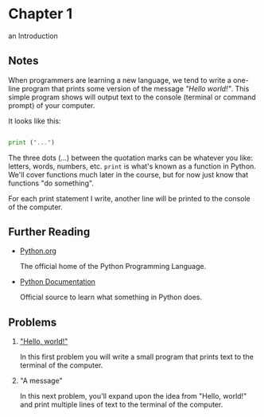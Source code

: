 # Chapter 1
an Introduction

## Notes

When programmers are learning a new language, we tend to write a one-line program that prints some version of the message *"Hello world!"*. This simple program shows will output text to the console (terminal or command prompt) of your computer.

It looks like this:

```python

print ("...")

```

The three dots (...) between the quotation marks can be whatever you like: letters, words, numbers, etc. `print` is what's known as a function in Python. We'll cover functions much later in the course, but for now just know that functions "do something".

For each print statement I write, another line will be printed to the console of the computer.

## Further Reading

- [Python.org](http://www.python.org)

  The official home of the Python Programming Language.
  
- [Python Documentation](https://docs.python.org/3/)

  Official source to learn what something in Python does.

## Problems

1. ["Hello, world!"](..problems/0/hello/)

   In this first problem you will write a small program that prints text to the terminal of the computer.
   
1. "A message"

   In this next problem, you'll expand upon the idea from "Hello, world!" and print multiple lines of text to the terminal of the computer.
